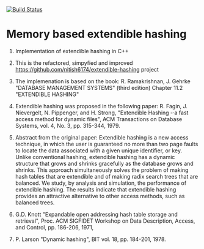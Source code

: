 [![Build Status](https://travis-ci.org/romz-pl/extendible-hashing.svg?branch=master)](https://travis-ci.org/romz-pl/extendible-hashing)

# Memory based extendible hashing

1. Implementation of extendible hashing in C++

2. This is the refactored, simpyfied and  improved https://github.com/nitish6174/extendible-hashing project

3. The implemenation is based on the book:
R. Ramakrishnan, J. Gehrke "DATABASE MANAGEMENT SYSTEMS" (third edition)
Chapter 11.2 "EXTENDIBLE HASHING"

4. Extendible hashing was proposed in the following paper:
R. Fagin, J. Nievergelt, N. Pippenger, and H. Strong, "Extendible Hashing -·a fast access
method for dynamic files",  ACM Transactions on Database Systems, 
vol. 4, No. 3, pp. 315-344, 1979.

5. Abstract from the original paper:
Extendible hashing is a new access technique, in which the user is guaranteed no more than two page faults to locate the data associated with a given unique identifier, or key. Unlike conventional hashing, extendible hashing has a dynamic structure that grows and shrinks gracefully as the database grows and shrinks. This approach simultaneously solves the problem of making hash tables that are extendible and of making radix search trees that are balanced. We study, by analysis and simulation, the performance of extendible hashing. The results indicate that extendible hashing provides an attractive alternative to other access methods, such as balanced trees.

6. G.D. Knott "Expandable open addressing hash table storage and retrieval", Proc. ACM SIGFIDET
Workshop on Data Description, Access, and Control, pp. 186-206, 1971,

7. P. Larson "Dynamic hashing", BIT vol. 18, pp. 184-201, 1978.
